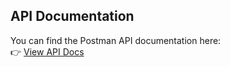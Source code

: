 ## API Documentation

You can find the Postman API documentation here:  
👉 [View API Docs](https://documenter.getpostman.com/view/46802051/2sB3HqGxjW)
